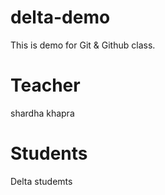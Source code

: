 # delta-demo
This is demo for Git &amp; Github class.

# Teacher
shardha khapra

# Students
Delta studemts
